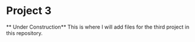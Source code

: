 # Project 3
** Under Construction**
This is where I will add files for the third project in this repository.
